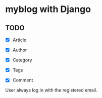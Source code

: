 
# myblog with Django

## TODO
- [x] Article
- [x] Author
- [x] Category
- [x] Tags
- [x] Comment


User always log in with the registered email.